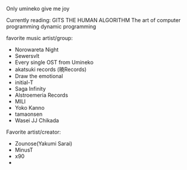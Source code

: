 Only umineko give me joy

Currently reading:
GITS THE HUMAN ALGORITHM
The art of computer programming
dynamic programming

favorite music artist/group:
- Norowareta Night
- Sewersvlt
- Every single OST from Umineko
- akatsuki records (暁Records)
- Draw the emotional
- initial-T
- Saga Infinity
- Alstroemeria Records
- MILI
- Yoko Kanno
- tamaonsen
- Wasei JJ Chikada

Favorite artist/creator:
- Zounose(Yakumi Sarai)
- MinusT
- x90
-